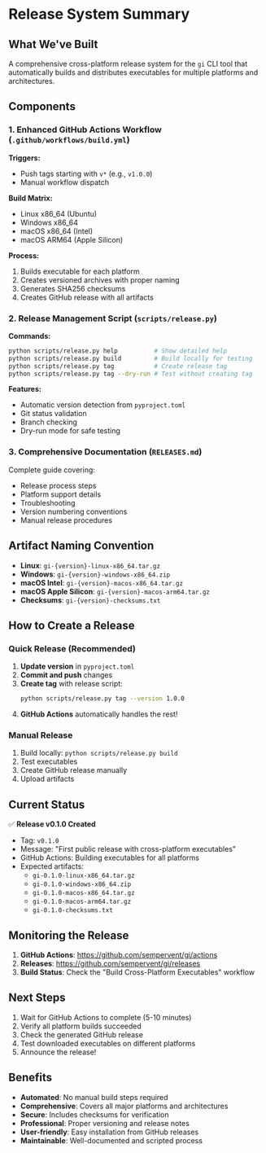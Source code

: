 # Release System Summary

## What We've Built

A comprehensive cross-platform release system for the `gi` CLI tool that automatically builds and distributes executables for multiple platforms and architectures.

## Components

### 1. Enhanced GitHub Actions Workflow (`.github/workflows/build.yml`)

**Triggers:**
- Push tags starting with `v*` (e.g., `v1.0.0`)
- Manual workflow dispatch

**Build Matrix:**
- Linux x86_64 (Ubuntu)
- Windows x86_64
- macOS x86_64 (Intel)
- macOS ARM64 (Apple Silicon)

**Process:**
1. Builds executable for each platform
2. Creates versioned archives with proper naming
3. Generates SHA256 checksums
4. Creates GitHub release with all artifacts

### 2. Release Management Script (`scripts/release.py`)

**Commands:**
```bash
python scripts/release.py help          # Show detailed help
python scripts/release.py build         # Build locally for testing
python scripts/release.py tag           # Create release tag
python scripts/release.py tag --dry-run # Test without creating tag
```

**Features:**
- Automatic version detection from `pyproject.toml`
- Git status validation
- Branch checking
- Dry-run mode for safe testing

### 3. Comprehensive Documentation (`RELEASES.md`)

Complete guide covering:
- Release process steps
- Platform support details
- Troubleshooting
- Version numbering conventions
- Manual release procedures

## Artifact Naming Convention

- **Linux**: `gi-{version}-linux-x86_64.tar.gz`
- **Windows**: `gi-{version}-windows-x86_64.zip`
- **macOS Intel**: `gi-{version}-macos-x86_64.tar.gz`
- **macOS Apple Silicon**: `gi-{version}-macos-arm64.tar.gz`
- **Checksums**: `gi-{version}-checksums.txt`

## How to Create a Release

### Quick Release (Recommended)

1. **Update version** in `pyproject.toml`
2. **Commit and push** changes
3. **Create tag** with release script:
   ```bash
   python scripts/release.py tag --version 1.0.0
   ```
4. **GitHub Actions** automatically handles the rest!

### Manual Release

1. Build locally: `python scripts/release.py build`
2. Test executables
3. Create GitHub release manually
4. Upload artifacts

## Current Status

✅ **Release v0.1.0 Created**
- Tag: `v0.1.0`
- Message: "First public release with cross-platform executables"
- GitHub Actions: Building executables for all platforms
- Expected artifacts:
  - `gi-0.1.0-linux-x86_64.tar.gz`
  - `gi-0.1.0-windows-x86_64.zip`
  - `gi-0.1.0-macos-x86_64.tar.gz`
  - `gi-0.1.0-macos-arm64.tar.gz`
  - `gi-0.1.0-checksums.txt`

## Monitoring the Release

1. **GitHub Actions**: https://github.com/sempervent/gi/actions
2. **Releases**: https://github.com/sempervent/gi/releases
3. **Build Status**: Check the "Build Cross-Platform Executables" workflow

## Next Steps

1. Wait for GitHub Actions to complete (5-10 minutes)
2. Verify all platform builds succeeded
3. Check the generated GitHub release
4. Test downloaded executables on different platforms
5. Announce the release!

## Benefits

- **Automated**: No manual build steps required
- **Comprehensive**: Covers all major platforms and architectures
- **Secure**: Includes checksums for verification
- **Professional**: Proper versioning and release notes
- **User-friendly**: Easy installation from GitHub releases
- **Maintainable**: Well-documented and scripted process
